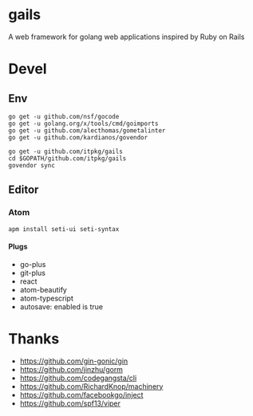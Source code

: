 # gails

A web framework for golang web applications inspired by Ruby on Rails

# Devel

## Env

```
go get -u github.com/nsf/gocode
go get -u golang.org/x/tools/cmd/goimports
go get -u github.com/alecthomas/gometalinter
go get -u github.com/kardianos/govendor

go get -u github.com/itpkg/gails
cd $GOPATH/github.com/itpkg/gails
govendor sync
```

## Editor

### Atom

```
apm install seti-ui seti-syntax
```

#### Plugs

- go-plus
- git-plus
- react
- atom-beautify
- atom-typescript
- autosave: enabled is true

# Thanks

- <https://github.com/gin-gonic/gin>
- <https://github.com/jinzhu/gorm>
- <https://github.com/codegangsta/cli>
- <https://github.com/RichardKnop/machinery>
- <https://github.com/facebookgo/inject>
- <https://github.com/spf13/viper>
